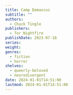 ```yaml
---
title: Camp Damascus
subtitle: ""
authors:
  - Chuck Tingle
publishers:
  - Tor Nightfire
publishDate: 2023-07-18
series: 
weight: 
genres:
  - fiction
  - horror
shelves:
  - queerly-beloved
  - neurodivergent
date: 2024-01-01T14:51:00
lastmod: 2024-01-01T14:51:00
---
```

